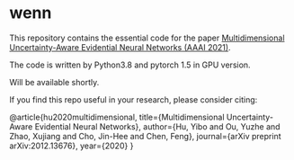 # wenn

This repository contains the essential code for the paper [Multidimensional Uncertainty-Aware Evidential Neural Networks (AAAI 2021)](https://arxiv.org/abs/2012.13676).

The code is written by Python3.8 and pytorch 1.5 in GPU version. 


Will be available shortly.


If you find this repo useful in your research, please consider citing:

@article{hu2020multidimensional,
  title={Multidimensional Uncertainty-Aware Evidential Neural Networks},
  author={Hu, Yibo and Ou, Yuzhe and Zhao, Xujiang and Cho, Jin-Hee and Chen, Feng},
  journal={arXiv preprint arXiv:2012.13676},
  year={2020}
}
